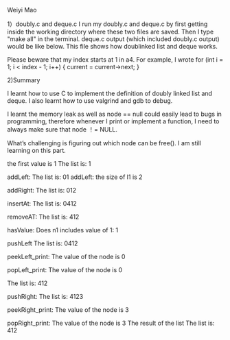 Weiyi Mao

1）doubly.c and deque.c
	I run my doubly.c and deque.c by first getting inside the working directory where these two files are saved. Then I type "make all" in the terminal. deque.c output (which included doubly.c output) would be like below. This file shows how doublinked list and deque works. 

Please beware that my index starts at 1 in a4. For example, I wrote 
    for (int i = 1; i < index - 1; i++) {
      current = current->next;
    }

2)Summary 

I learnt how to use C to implement the definition of doubly linked list and deque. I also learnt how to use valgrind and gdb to debug.

I learnt the memory leak as well as node == null could easily lead to bugs in programming, therefore whenever I print or implement a function, I need to always make sure that node ！= NULL.

What’s challenging is figuring out which node can be free(). I am still learning on this part. 

the first value is 1
The list is: 1


addLeft: 
The list is: 01
addLeft: the size of l1 is 2 

addRight:
The list is: 012

insertAt: 
The list is: 0412

removeAT: 
The list is: 412

hasValue: 
Does n1 includes value of 1: 1

pushLeft 
The list is: 0412

peekLeft_print: 
The value of the node is 0 

popLeft_print: 
The value of the node is 0 

The list is: 412

pushRight: 
The list is: 4123

peekRight_print: 
The value of the node is 3 

popRight_print: 
The value of the node is 3 
The result of the list
The list is: 412